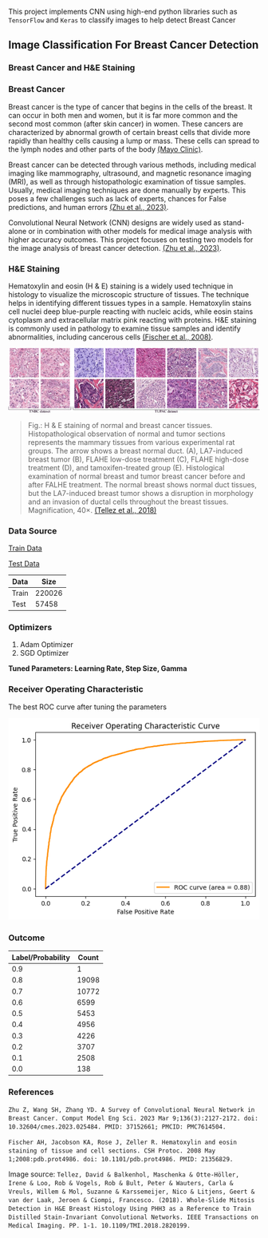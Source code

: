 This project implements CNN using high-end python libraries such as `TensorFlow` and `Keras` to classify images to help detect Breast Cancer
## **Image Classification For Breast Cancer Detection**

### **Breast Cancer and H&E Staining**

### **Breast Cancer**

Breast cancer is the type of cancer that begins in the cells of the breast. It can occur in both men and women, but it is far more common and the second most common (after skin cancer) in women. These cancers are characterized by abnormal growth of certain breast cells that divide more rapidly than healthy cells causing a lump or mass. These cells can spread to the lymph nodes and other parts of the body [(Mayo Clinic)](https://www.mayoclinic.org/diseases-conditions/breast-cancer/symptoms-causes/syc-20352470#:~:text=Doctors%20know%20that%20breast%20cancer,other%20parts%20of%20your%20body.).

Breast cancer can be detected through various methods, including medical imaging like mammography, ultrasound, and magnetic resonance imaging (MRI), as well as through histopathologic examination of tissue samples. Usually, medical imaging techniques are done manually by experts. This poses a few challenges such as lack of experts, chances for False predictions, and human errors [(Zhu et al., 2023)](https://www.ncbi.nlm.nih.gov/pmc/articles/PMC7614504/).

Convolutional Neural Network (CNN) designs are widely used as stand-alone or in combination with other models for medical image analysis with higher accuracy outcomes. This project focuses on testing two models for the image analysis of breast cancer detection. [(Zhu et al., 2023)](https://www.ncbi.nlm.nih.gov/pmc/articles/PMC7614504/).


### **H&E Staining**

Hematoxylin and eosin (H & E) staining is a widely used technique in histology to visualize the microscopic structure of tissues. The technique helps in identifying different tissues types in a sample. Hematoxylin stains cell nuclei deep blue-purple reacting with nucleic acids, while eosin stains cytoplasm and extracellular matrix pink reacting with proteins. H&E staining is commonly used in pathology to examine tissue samples and identify abnormalities, including cancerous cells [(Fischer et al., 2008)](https://pubmed.ncbi.nlm.nih.gov/21356829/).

![imag](H&Estaining.png)

> Fig.: H & E staining of normal and breast cancer tissues. Histopathological observation of normal and tumor sections represents the mammary tissues from various experimental rat groups. The arrow shows a breast normal duct. (A), LA7-induced breast tumor (B), FLAHE low-dose treatment (C), FLAHE high-dose treatment (D), and tamoxifen-treated group (E). Histological examination of normal breast and tumor breast cancer before and after FALHE treatment. The normal breast shows normal duct tissues, but the LA7-induced breast tumor shows a disruption in morphology and an invasion of ductal cells throughout the breast tissues. Magnification, 40×. [(Tellez et al., 2018)](https://www.researchgate.net/publication/324073594_Whole-Slide_Mitosis_Detection_in_HE_Breast_Histology_Using_PHH3_as_a_Reference_to_Train_Distilled_Stain-Invariant_Convolutional_Networks#pf2)

### **Data Source**

[Train Data](train_labels.csv)

[Test Data](test_label.csv)

| Data | Size |
|------|------|
|Train|220026|
|Test|57458|

### **Optimizers**

1) Adam Optimizer
2) SGD Optimizer

**Tuned Parameters: Learning Rate, Step Size, Gamma**

### **Receiver Operating Characteristic**

The best ROC curve after tuning the parameters

![ROC Curve](ROC_best.png)

### **Outcome**

|Label/Probability|Count|
|-----------------|-----|
|0.9    |     1|
|0.8   |   19098|
|0.7   |   10772|
|0.6   |  6599  |
|0.5   |   5453|
|0.4   |   4956|
|0.3  |  4226|
|0.2  |  3707|
|0.1 |   2508|
|0.0  |  138 |


### **References**

`Zhu Z, Wang SH, Zhang YD. A Survey of Convolutional Neural Network in Breast Cancer. Comput Model Eng Sci. 2023 Mar 9;136(3):2127-2172. doi: 10.32604/cmes.2023.025484. PMID: 37152661; PMCID: PMC7614504.`

`Fischer AH, Jacobson KA, Rose J, Zeller R. Hematoxylin and eosin staining of tissue and cell sections. CSH Protoc. 2008 May 1;2008:pdb.prot4986. doi: 10.1101/pdb.prot4986. PMID: 21356829.`

Image source: `Tellez, David & Balkenhol, Maschenka & Otte-Höller, Irene & Loo, Rob & Vogels, Rob & Bult, Peter & Wauters, Carla & Vreuls, Willem & Mol, Suzanne & Karssemeijer, Nico & Litjens, Geert & van der Laak, Jeroen & Ciompi, Francesco. (2018). Whole-Slide Mitosis Detection in H&E Breast Histology Using PHH3 as a Reference to Train Distilled Stain-Invariant Convolutional Networks. IEEE Transactions on Medical Imaging. PP. 1-1. 10.1109/TMI.2018.2820199. `
